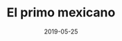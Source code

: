 ---
layout: post
category: day-by-day
date: 2019-05-25
title: El primo mexicano
image:
  thumbnail: /images/blog/thumbnails/2019-05-25-el-primo-mexicano.jpg
  path: /images/blog/2019-05-25-el-primo-mexicano.jpg
---